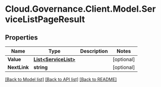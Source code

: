 # Cloud.Governance.Client.Model.ServiceListPageResult
## Properties

Name | Type | Description | Notes
------------ | ------------- | ------------- | -------------
**Value** | [**List&lt;ServiceList&gt;**](ServiceList.md) |  | [optional] 
**NextLink** | **string** |  | [optional] 

[[Back to Model list]](../README.md#documentation-for-models) [[Back to API list]](../README.md#documentation-for-api-endpoints) [[Back to README]](../README.md)

